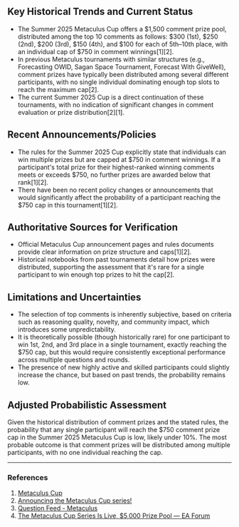 ## Key Historical Trends and Current Status

- The Summer 2025 Metaculus Cup offers a $1,500 comment prize pool, distributed among the top 10 comments as follows: $300 (1st), $250 (2nd), $200 (3rd), $150 (4th), and $100 for each of 5th–10th place, with an individual cap of $750 in comment winnings[1][2].
- In previous Metaculus tournaments with similar structures (e.g., Forecasting OWID, Sagan Space Tournament, Forecast With GiveWell), comment prizes have typically been distributed among several different participants, with no single individual dominating enough top slots to reach the maximum cap[2].
- The current Summer 2025 Cup is a direct continuation of these tournaments, with no indication of significant changes in comment evaluation or prize distribution[2][1].

## Recent Announcements/Policies

- The rules for the Summer 2025 Cup explicitly state that individuals can win multiple prizes but are capped at $750 in comment winnings. If a participant's total prize for their highest-ranked winning comments meets or exceeds $750, no further prizes are awarded below that rank[1][2].
- There have been no recent policy changes or announcements that would significantly affect the probability of a participant reaching the $750 cap in this tournament[1][2].

## Authoritative Sources for Verification

- Official Metaculus Cup announcement pages and rules documents provide clear information on prize structure and caps[1][2].
- Historical notebooks from past tournaments detail how prizes were distributed, supporting the assessment that it's rare for a single participant to win enough top prizes to hit the cap[2].

## Limitations and Uncertainties

- The selection of top comments is inherently subjective, based on criteria such as reasoning quality, novelty, and community impact, which introduces some unpredictability.
- It is theoretically possible (though historically rare) for one participant to win 1st, 2nd, and 3rd place in a single tournament, exactly reaching the $750 cap, but this would require consistently exceptional performance across multiple questions and rounds.
- The presence of new highly active and skilled participants could slightly increase the chance, but based on past trends, the probability remains low.

## Adjusted Probabilistic Assessment

Given the historical distribution of comment prizes and the stated rules, the probability that any single participant will reach the $750 comment prize cap in the Summer 2025 Metaculus Cup is low, likely under 10%. The most probable outcome is that comment prizes will be distributed among multiple participants, with no one individual reaching the cap.

---

### References

1. [Metaculus Cup](https://www.metaculus.com/tournament/metaculus-cup/)
2. [Announcing the Metaculus Cup series!](https://www.metaculus.com/notebooks/37352/announcing-the-metaculus-cup/)
3. [Question Feed - Metaculus](https://www.metaculus.com/questions/)
4. [The Metaculus Cup Series Is Live, $5,000 Prize Pool — EA Forum](https://forum.effectivealtruism.org/posts/XpdtiySZsHJmGL6dM/the-metaculus-cup-series-is-live-usd5-000-prize-pool)